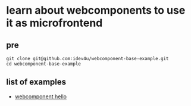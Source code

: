 # learn about webcomponents to use it as microfrontend

## pre

```console
git clone git@github.com:idev4u/webcomponent-base-example.git
cd webcomponent-base-example
```

## list of examples

* [webcomponent hello](web-component-hello/web-compoment-hello.md)